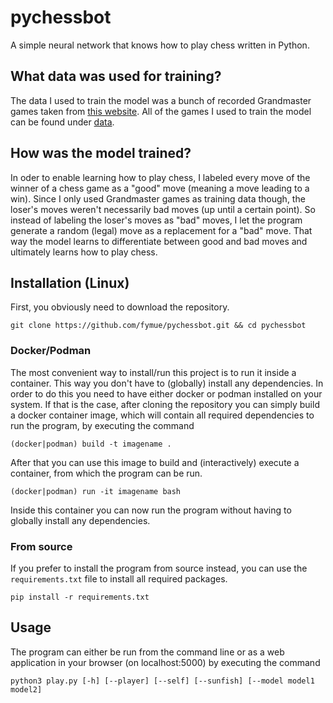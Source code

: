 # pychessbot

A simple neural network that knows how to play chess written in Python.

## What data was used for training?

The data I used to train the model was a bunch of recorded Grandmaster games taken from [this website](https://www.pgnmentor.com/files.html).
All of the games I used to train the model can be found under [data](https://github.com/fymue/pychessbot/tree/main/data).

## How was the model trained?

In oder to enable learning how to play chess, I labeled every move of the winner of a chess game as a "good" move (meaning a move leading to a win). Since I only used Grandmaster games as training data though, the loser's moves weren't necessarily bad moves (up until a certain point). So instead of labeling the loser's moves as "bad" moves, I let the program generate a random (legal) move as a replacement for a "bad" move. That way the model learns to differentiate between good and bad moves and ultimately learns how to play chess.

## Installation (Linux)

First, you obviously need to download the repository.
```
git clone https://github.com/fymue/pychessbot.git && cd pychessbot
``` 

### Docker/Podman

The most convenient way to install/run this project is to run it inside a container. This way you don't have to (globally) install any dependencies. In order to do this you need to have either docker or podman installed on your system. If that is the case, after cloning the repository you can simply build a docker container image, which will contain all required dependencies to run the program, by executing the command
```
(docker|podman) build -t imagename .
```
After that you can use this image to build and (interactively) execute a container, from which the program can be run.
```
(docker|podman) run -it imagename bash
```
Inside this container you can now run the program without having to globally install any dependencies. 

### From source

If you prefer to install the program from source instead, you can use the <code>requirements.txt</code> file to install all required packages.
```
pip install -r requirements.txt
```

## Usage

The program can either be run from the command line or as a web application in your browser (on localhost:5000) by executing the command
```
python3 play.py [-h] [--player] [--self] [--sunfish] [--model model1 model2]
```
